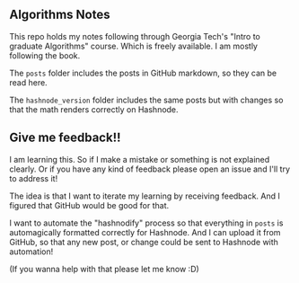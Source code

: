 ## Algorithms Notes

This repo holds my notes following through Georgia Tech's "Intro to graduate
Algorithms" course. Which is freely available. I am mostly following the book.

The `posts` folder includes the posts in GitHub markdown, so they can be read
here.

The `hashnode_version` folder includes the same posts but with changes so that
the math renders correctly on Hashnode.

## Give me feedback!!

I am learning this. So if I make a mistake or something is not explained
clearly. Or if you have any kind of feedback please open an issue and I'll try
to address it!

The idea is that I want to iterate my learning by receiving feedback. And I
figured that GitHub would be good for that.

I want to automate the "hashnodify" process so that everything in `posts` is
automagically formatted correctly for Hashnode. And I can upload it from GitHub,
so that any new post, or change could be sent to Hashnode with automation!

(If you wanna help with that please let me know :D)
